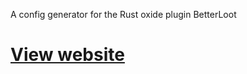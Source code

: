 A config generator for the Rust oxide plugin BetterLoot

# [View website](https://eloquent-allen-e2d572.netlify.app)
